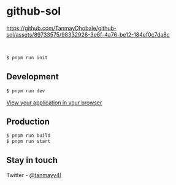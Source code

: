 # github-sol 



https://github.com/TanmayDhobale/github-sol/assets/89733575/98332926-3e6f-4a76-be12-184ef0c7da8c






<br />

```bash
$ pnpm run init
```

## Development

```bash
$ pnpm run dev
```

[View your application in your browser](http://localhost:8099)

## Production

```bash
$ pnpm run build
$ pnpm run start
```

## Stay in touch

Twitter - [@tanmayy4l](https://twitter.com/tanmayy4l)
